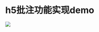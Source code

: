 <!--
 * @Author: xt-guiyi 1661219752@qq.com
 * @Date: 2024-05-13 20:56:11
 * @LastEditors: xt-guiyi 1661219752@qq.com
 * @LastEditTime: 2024-11-10 21:48:14
-->
# h5批注功能实现demo

<image src="https://images.cubox.pro/iw3rni/file/2024111021483541005/%E6%88%AA%E5%B1%8F2024-11-10%2021.46.34.png" />